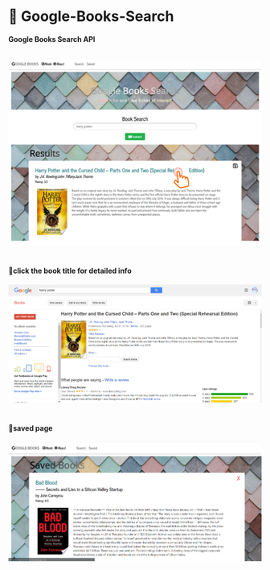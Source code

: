 # 📘 Google-Books-Search

#### Google Books Search API

## 
![concert](./client/public/w19.png)
#
#### 🔎click the book title for detailed info
![concert](./client/public/Snipaste_2019-04-12_12-49-24.png)
#
#### 📙saved page
![concert](./client/public/Snipaste_2019-04-12_12-49-58.png)
